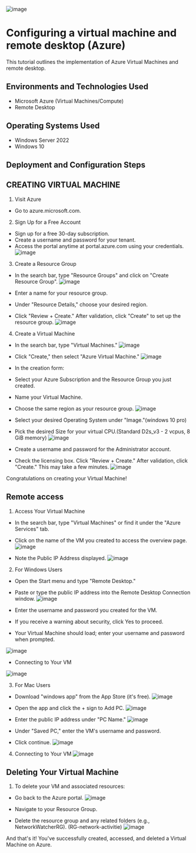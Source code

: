 ![image](https://github.com/user-attachments/assets/825f97d3-91e6-4be2-8faa-86842daaa297)
<h1>Configuring a virtual machine and remote desktop (Azure)</h1>
This tutorial outlines the implementation of Azure Virtual Machines and remote desktop.<br />



<h2>Environments and Technologies Used</h2>

- Microsoft Azure (Virtual Machines/Compute)
- Remote Desktop


<h2>Operating Systems Used </h2>

- Windows Server 2022
- Windows 10 



<h2>Deployment and Configuration Steps</h2>
<h2>CREATING VIRTUAL MACHINE</h2>


1. Visit Azure
- Go to azure.microsoft.com.

2. Sign Up for a Free Account
- Sign up for a free 30-day subscription.
- Create a username and password for your tenant.
- Access the portal anytime at portal.azure.com using your credentials.
![image](https://github.com/user-attachments/assets/cb1c6cb2-9142-47a5-92f1-f3a24c26ed3d)





3. Create a Resource Group
- In the search bar, type "Resource Groups" and click on "Create Resource Group".
![image](https://github.com/user-attachments/assets/3f413928-9fa7-4661-8fb4-c65553521eca)

- Enter a name for your resource group.
- Under "Resource Details," choose your desired region.
- Click "Review + Create." After validation, click "Create" to set up the resource group.
![image](https://github.com/user-attachments/assets/44c9f750-83e1-48e6-8442-4422aad740c0)




4. Create a Virtual Machine
- In the search bar, type "Virtual Machines."
![image](https://github.com/user-attachments/assets/219fc684-bb34-4651-8961-9461fa09ebe2)

- Click "Create," then select "Azure Virtual Machine."
![image](https://github.com/user-attachments/assets/6cbd1ff1-6262-4679-bced-63fb8c970814)

- In the creation form:
- Select your Azure Subscription and the Resource Group you just created.
- Name your Virtual Machine.
- Choose the same region as your resource group.
![image](https://github.com/user-attachments/assets/c1bbfc54-ca45-499f-b7ef-07c3a51ef923)

- Select your desired Operating System under "Image."(windows 10 pro)
- Pick the desired Size for your virtual CPU.(Standard D2s_v3 - 2 vcpus, 8 GiB memory)
![image](https://github.com/user-attachments/assets/5e2df3f8-aa05-4a8c-a2f5-f9b237ead954)


- Create a username and password for the Administrator account.
- Check the licensing box.
Click "Review + Create." After validation, click "Create." This may take a few minutes.
![image](https://github.com/user-attachments/assets/ab17b907-aada-4d4a-a698-1c53ad765778)


Congratulations on creating your Virtual Machine!

 
 <h2>Remote access</h2>


1. Access Your Virtual Machine
- In the search bar, type "Virtual Machines" or find it under the "Azure Services" tab.
- Click on the name of the VM you created to access the overview page.
[
](https://private-user-images.githubusercontent.com/183324257/372301928-219fc684-bb34-4651-8961-9461fa09ebe2.png?jwt=eyJhbGciOiJIUzI1NiIsInR5cCI6IkpXVCJ9.eyJpc3MiOiJnaXRodWIuY29tIiwiYXVkIjoicmF3LmdpdGh1YnVzZXJjb250ZW50LmNvbSIsImtleSI6ImtleTUiLCJleHAiOjE3Mjc3NTI3OTIsIm5iZiI6MTcyNzc1MjQ5MiwicGF0aCI6Ii8xODMzMjQyNTcvMzcyMzAxOTI4LTIxOWZjNjg0LWJiMzQtNDY1MS04OTYxLTk0NjFmYTA5ZWJlMi5wbmc_WC1BbXotQWxnb3JpdGhtPUFXUzQtSE1BQy1TSEEyNTYmWC1BbXotQ3JlZGVudGlhbD1BS0lBVkNPRFlMU0E1M1BRSzRaQSUyRjIwMjQxMDAxJTJGdXMtZWFzdC0xJTJGczMlMkZhd3M0X3JlcXVlc3QmWC1BbXotRGF0ZT0yMDI0MTAwMVQwMzE0NTJaJlgtQW16LUV4cGlyZXM9MzAwJlgtQW16LVNpZ25hdHVyZT00ZGViN2RlYTY3YThlOTBkODk0MzhlNDVmMzc5YzQ2ZmU3Mjk2YmUwY2E0NjI4MjAzNTBmZDk3MDI0N2Y5ZmM3JlgtQW16LVNpZ25lZEhlYWRlcnM9aG9zdCJ9.UcvE2Wl1F2NfWeh9HIk9aCIC06HurUuxjZpz8-o1uiE)![image](https://github.com/user-attachments/assets/777c74f3-9d7f-4baa-b923-110d9519d51d)

- Note the Public IP Address displayed.
![image](https://github.com/user-attachments/assets/4f01d49b-e174-47f2-a966-7d9ce2a5e70e)





2. For Windows Users
- Open the Start menu and type "Remote Desktop."
- Paste or type the public IP address into the Remote Desktop Connection window.
![image](https://github.com/user-attachments/assets/591a6a83-79f6-411e-8ce2-3dc34ac4d329)

- Enter the username and password you created for the VM.
- If you receive a warning about security, click Yes to proceed.
- Your Virtual Machine should load; enter your username and password when prompted.


![image](https://github.com/user-attachments/assets/e3bc2421-98df-4395-836d-8582788db287)

- Connecting to Your VM


![image](https://github.com/user-attachments/assets/4860d276-db2c-4de3-a870-1e1ea34048b4)



3. For Mac Users
- Download "windows app" from the App Store (it's free).
![image](https://github.com/user-attachments/assets/5225a579-c0df-471d-a912-30c2bce1459b)


- Open the app and click the + sign to Add PC.
![image](https://github.com/user-attachments/assets/a950947a-cc2d-404c-bb54-a1df316fdf06)


- Enter the public IP address under "PC Name."
![image](https://github.com/user-attachments/assets/b9c7114d-9459-4ba6-abe1-da0ec58dc4ae)



- Under "Saved PC," enter the VM's username and password.
- Click continue.
![image](https://github.com/user-attachments/assets/2a52a822-9186-450c-adb5-cb7fe9ae0578)

4. Connecting to Your VM
![image](https://github.com/user-attachments/assets/6773ccfd-31b0-40eb-bd90-161b7e6e8820)


<h2>Deleting Your Virtual Machine</h2>

1. To delete your VM and associated resources:
- Go back to the Azure portal.
![image](https://github.com/user-attachments/assets/c72b1037-3cbe-4e31-822a-fe81319e2124)

- Navigate to your Resource Group.
- Delete the resource group and any related folders (e.g., NetworkWatcherRG).
(RG-network-activitie)
![image](https://github.com/user-attachments/assets/ff63b762-f0b5-46d9-955e-1d537c2d9119)


And that's it! You've successfully created, accessed, and deleted a Virtual Machine on Azure.
